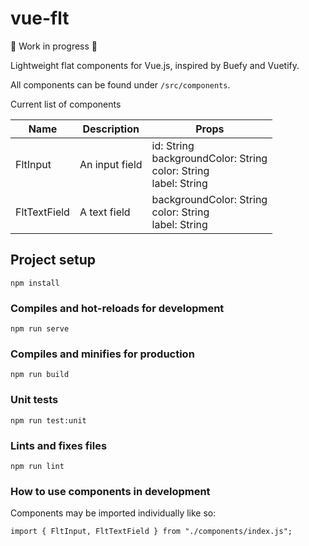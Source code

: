 # vue-flt

:construction: Work in progress :construction:

Lightweight flat components for Vue.js, inspired by Buefy and Vuetify.

All components can be found under `/src/components`.

Current list of components

| Name         | Description    | Props                                                                   |
| ------------ | -------------- | ----------------------------------------------------------------------- |
| FltInput     | An input field | id: String<br>backgroundColor: String<br>color: String<br>label: String |
| FltTextField | A text field   | backgroundColor: String<br>color: String<br>label: String               |

## Project setup

```
npm install
```

### Compiles and hot-reloads for development

```
npm run serve
```

### Compiles and minifies for production

```
npm run build
```

### Unit tests

```
npm run test:unit
```

### Lints and fixes files

```
npm run lint
```

### How to use components in development

Components may be imported individually like so:

`import { FltInput, FltTextField } from "./components/index.js";`
